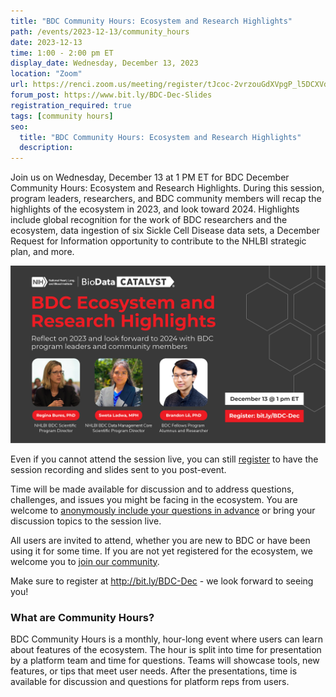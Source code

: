 ```yaml
---
title: "BDC Community Hours: Ecosystem and Research Highlights"
path: /events/2023-12-13/community_hours
date: 2023-12-13
time: 1:00 - 2:00 pm ET
display_date: Wednesday, December 13, 2023
location: "Zoom"
url: https://renci.zoom.us/meeting/register/tJcoc-2vrzouGdXVpgP_l5DCXVd1ONu-nNgj
forum_post: https://www.bit.ly/BDC-Dec-Slides
registration_required: true
tags: [community hours]
seo:
  title: "BDC Community Hours: Ecosystem and Research Highlights"
  description:
---
```

Join us on Wednesday, December 13 at 1 PM ET for BDC December Community Hours: Ecosystem and Research Highlights. During this session, program leaders, researchers, and BDC community members will recap the highlights of the ecosystem in 2023, and look toward 2024. Highlights include global recognition for the work of BDC researchers and the ecosystem, data ingestion of six Sickle Cell Disease data sets, a December Request for Information opportunity to contribute to the NHLBI strategic plan, and more.

<div class="twothirds-width-image">
  <img src='./2023-12-13_Community-Hours-graphic.png' alt="View enlarged image"/>
</div>

Even if you cannot attend the session live, you can still [register](http://bit.ly/BDC-Dec) to have the session recording and slides sent to you post-event.

Time will be made available for discussion and to address questions, challenges, and issues you might be facing in the ecosystem. You are welcome to [anonymously include your questions in advance](https://forms.gle/iPifJTM5q2eeKa7UA) or bring your discussion topics to the session live.

All users are invited to attend, whether you are new to BDC or have been using it for some time. If you are not yet registered for the ecosystem, we welcome you to [join our community](https://biodatacatalyst.nhlbi.nih.gov/contact/ecosystem/).

Make sure to register at <http://bit.ly/BDC-Dec> - we look forward to seeing you!

### What are Community Hours?

BDC Community Hours is a monthly, hour-long event where users can learn about features of the ecosystem. The hour is split into time for presentation by a platform team and time for questions. Teams will showcase tools, new features, or tips that meet user needs. After the presentations, time is available for discussion and questions for platform reps from users.